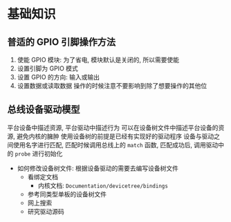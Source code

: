 # 基础知识
## 普适的 GPIO 引脚操作方法
1. 使能 GPIO 模块: 为了省电, 模块默认是关闭的, 所以需要使能
2. 设置引脚为 GPIO 模式
3. 设置 GPIO 的方向: 输入或输出
4. 设置数据或读取数据
操作的时候注意不要影响到除了想要操作的其他位

## 总线设备驱动模型
平台设备中描述资源, 平台驱动中描述行为
可以在设备树文件中描述平台设备的资源, 避免内核的臃肿
使用设备树的前提是已经有实现好的驱动程序
设备与驱动之间使用名字进行匹配, 匹配时候调用总线上的 `match` 函数, 匹配成功后, 调用驱动中的 `probe` 进行初始化

- 如何修改设备树文件: 根据设备驱动的需要去编写设备树文件
	- 看绑定文档
		- 内核文档: `Documentation/devicetree/bindings`
	- 参考同类型单板的设备树文件
	- 网上搜索
	- 研究驱动源码